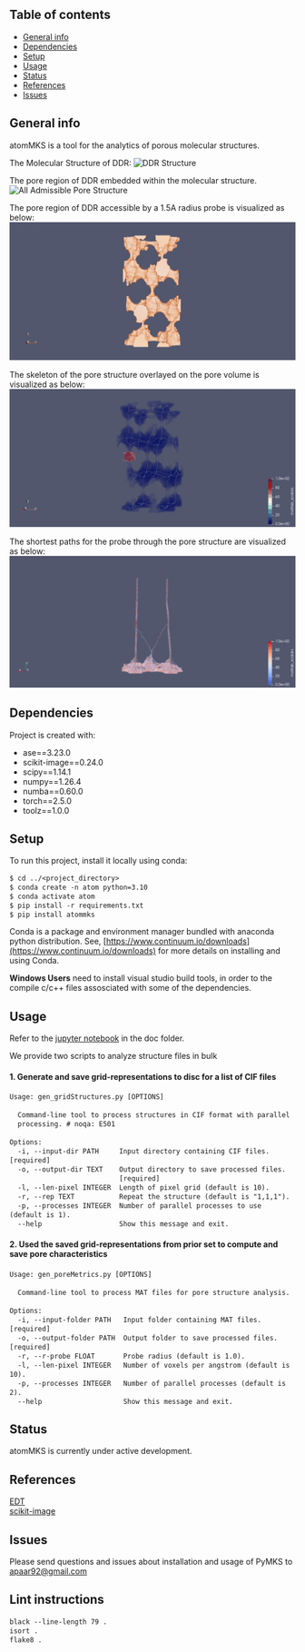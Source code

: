 ## Table of contents
* [General info](#general-info)
* [Dependencies](#dependencies)
* [Setup](#setup)
* [Usage](#usage)
* [Status](#status)
* [References](#references)
* [Issues](#issues)


## General info
atomMKS is a tool for the analytics of porous molecular structures.

The Molecular Structure of DDR: ![DDR Structure](./images/DDR_structure.gif)

The pore region of DDR embedded within the molecular structure. ![All Admissible Pore Structure](./images/DDR_pore_all.gif)

The pore region of DDR accessible by a 1.5A radius probe is visualized as below: ![Accessible Structure](./images/DDR_pore_cleaned.gif)

The skeleton of the pore structure overlayed on the pore volume is visualized as below: ![Accessible Path Structure](./images/DDR_skeleton_pore.gif)

The shortest paths for the probe through the pore structure are visualized as below: ![shortest paths](./images/DDR_graph.gif)


## Dependencies
Project is created with:
* ase==3.23.0
* scikit-image==0.24.0
* scipy==1.14.1
* numpy==1.26.4
* numba==0.60.0
* torch==2.5.0
* toolz==1.0.0


## Setup
To run this project, install it locally using conda:

```
$ cd ../<project_directory>
$ conda create -n atom python=3.10
$ conda activate atom
$ pip install -r requirements.txt
$ pip install atommks
```
Conda is a package and environment manager bundled with anaconda python distribution.
See, [https://www.continuum.io/downloads](https://www.continuum.io/downloads) for more details on installing and using Conda.  

**Windows Users** need to install visual studio build tools, in order to the compile c/c++ files assosciated with some of the dependencies.


## Usage
Refer to the [jupyter notebook](./tutorial/tutorial_atomMKS.ipynb) in the doc folder.


We provide two scripts to analyze structure files in bulk

#### 1. Generate and save grid-representations to disc for a list of CIF files

```
Usage: gen_gridStructures.py [OPTIONS]

  Command-line tool to process structures in CIF format with parallel
  processing. # noqa: E501

Options:
  -i, --input-dir PATH     Input directory containing CIF files.  [required]
  -o, --output-dir TEXT    Output directory to save processed files.
                           [required]
  -l, --len-pixel INTEGER  Length of pixel grid (default is 10).
  -r, --rep TEXT           Repeat the structure (default is "1,1,1").
  -p, --processes INTEGER  Number of parallel processes to use (default is 1).
  --help                   Show this message and exit.
```

#### 2. Used the saved grid-representations from prior set to compute and save pore characteristics

```
Usage: gen_poreMetrics.py [OPTIONS]

  Command-line tool to process MAT files for pore structure analysis.

Options:
  -i, --input-folder PATH   Input folder containing MAT files.  [required]
  -o, --output-folder PATH  Output folder to save processed files.  [required]
  -r, --r-probe FLOAT       Probe radius (default is 1.0).
  -l, --len-pixel INTEGER   Number of voxels per angstrom (default is 10).
  -p, --processes INTEGER   Number of parallel processes (default is 2).
  --help                    Show this message and exit.
```

## Status
atomMKS is currently under active development.


## References
[EDT](https://github.com/seung-lab/euclidean-distance-transform-3d/)  
[scikit-image](https://scikit-image.org/)  


## Issues

Please send questions and issues about installation and usage of PyMKS to [apaar92@gmail.com](mailto:apaar92@gmail.com)


## Lint instructions

```
black --line-length 79 .
isort .
flake8 .
```

